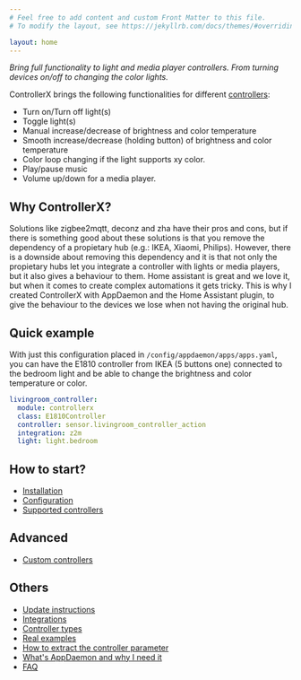 ```yaml
---
# Feel free to add content and custom Front Matter to this file.
# To modify the layout, see https://jekyllrb.com/docs/themes/#overriding-theme-defaults

layout: home
---
```


_Bring full functionality to light and media player controllers. From turning devices on/off to changing the color lights._

ControllerX brings the following functionalities for different [controllers](/controllerx/controllers):

- Turn on/Turn off light(s)
- Toggle light(s)
- Manual increase/decrease of brightness and color temperature
- Smooth increase/decrease (holding button) of brightness and color temperature
- Color loop changing if the light supports xy color.
- Play/pause music
- Volume up/down for a media player.

## Why ControllerX?

Solutions like zigbee2mqtt, deconz and zha have their pros and cons, but if there is something good about these solutions is that you remove the dependency of a propietary hub (e.g.: IKEA, Xiaomi, Philips). However, there is a downside about removing this dependency and it is that not only the propietary hubs let you integrate a controller with lights or media players, but it also gives a behaviour to them. Home assistant is great and we love it, but when it comes to create complex automations it gets tricky. This is why I created ControllerX with AppDaemon and the Home Assistant plugin, to give the behaviour to the devices we lose when not having the original hub.

## Quick example

With just this configuration placed in `/config/appdaemon/apps/apps.yaml`, you can have the E1810 controller from IKEA (5 buttons one) connected to the bedroom light and be able to change the brightness and color temperature or color.

```yaml
livingroom_controller:
  module: controllerx
  class: E1810Controller
  controller: sensor.livingroom_controller_action
  integration: z2m
  light: light.bedroom
```

## How to start?

- [Installation](/controllerx/start/installation)
- [Configuration](/controllerx/start/configuration)
- [Supported controllers](/controllerx/controllers)

## Advanced

- [Custom controllers](others/custom-controllers)

## Others

- [Update instructions](/controllerx/others/update)
- [Integrations](others/integrations)
- [Controller types](/controllerx/start/type-configuration)
- [Real examples](/controllerx/start/examples)
- [How to extract the controller parameter](others/extract-controller-id)
- [What's AppDaemon and why I need it](others/run-appdaemon)
- [FAQ](faq)
